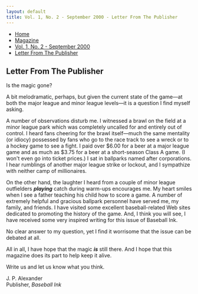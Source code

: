 ```yaml
---
layout: default
title: Vol. 1, No. 2 - September 2000 - Letter From The Publisher
---
```

<nav class="breadcrumb" aria-label="breadcrumbs">
  <ul>
    <li><a href="{{ site.url }}{{ site.baseurl }}">Home</a></li>
    <li><a href="../magazine-home.html">Magazine</a></li>
    <li><a href="bi_vol_1_no_2_home.html">Vol. 1, No. 2 - September 2000</a></li>
    <li class="is-active"><a href="#" aria-current="page">Letter From The Publisher</a></li>
  </ul>
</nav>

<section class="storycontent">
<h1>Letter From The Publisher</h1>

<p>
  Is the magic gone?
</p>

<p>
  A bit melodramatic, perhaps, but given the current state of the game&mdash;at both the major league and minor league levels&mdash;it is a question I find myself asking.
</p>

<p>
  A number of observations disturb me.  I witnessed a brawl on the field at a minor league park which was completely uncalled for and entirely out of control.  I heard fans cheering for the brawl itself&mdash;much the same mentality (or idiocy) possessed by fans who go to the race track to see a wreck or to a hockey game to see a fight.  I paid over $6.00 for a beer at a major league game and as much as $3.75 for a beer at a short-season Class A game.  (I won't even go into ticket prices.)  I sat in ballparks named after corporations.  I hear rumblings of another major league strike or lockout, and I sympathize with neither camp of millionaires.
</p>

<p>
  On the other hand, the laughter I heard from a couple of minor league outfielders <strong><em>playing</em></strong> catch during warm-ups encourages me.  My heart smiles when I see a father teaching his child how to score a game.  A number of extremely helpful and gracious ballpark personnel have served me, my family, and friends.  I have visited some excellent baseball-related Web sites dedicated to promoting the history of the game.  And, I think you will see, I have received some very inspired writing for this issue of Baseball Ink.
</p>

<p>
  No clear answer to my question, yet I find it worrisome that the issue can be debated at all.
</p>

<p>
  All in all, I have hope that the magic <strong><em>is</em></strong> still there.  And I hope that this magazine does its part to help keep it alive.
</p>

<p>
  Write us and let us know what you think.
</p>

<p>
  J. P. Alexander<br />
  Publisher, <em>Baseball Ink</em>
</p>

</section>
